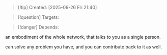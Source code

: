 
>[!tip] Created: [2025-09-26 Fri 21:40]

>[!question] Targets: 

>[!danger] Depends: 

an embodiment of the whole network, that talks to you as a single person.

can solve any problem you have, and you can contribute back to it as well.